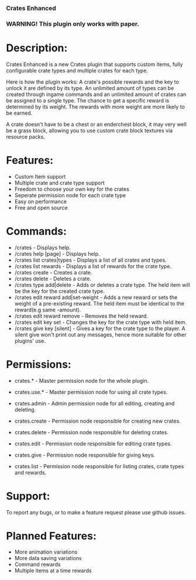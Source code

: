 ### Crates Enhanced

### WARNING! This plugin only works with paper.

# Description:
Crates Enhanced is a new Crates plugin that supports custom items, fully configurable crate types and multiple crates for each type.

Here is how the plugin works:
A crate's possible rewards and the key to unlock it are defined by its type.
An unlimited amount of types can be created through ingame commands and an unlimited amount of crates can be assigned to a single type.
The chance to get a specific reward is determined by its weight. The rewards with more weight are more likely to be earned.

A crate doesn't have to be a chest or an enderchest block, it may very well be a grass block, allowing you to use custom crate block textures via resource packs.

# Features:
- Custom Item support
- Multiple crate and crate type support
- Freedom to choose your own key for the crates
- Seperate permission node for each crate type
- Easy on performance
- Free and open source

# Commands:
- /crates - Displays help.
- /crates help [page] - Displays help.
- /crates list crates|types - Displays a list of all crates and types.
- /crates list rewards <crate-type> - Displays a list of rewards for the crate type.
- /crates create <crate-name> <x> <y> <z> <world> <crate-type> - Creates a crate.
- /crates delete <crate-name> - Deletes a crate.
- /crates type add|delete <crate-type> - Adds or deletes a crate type. The held item will be the key for the created crate type.
- /crates edit <crate-type> reward add|set-weight <weight> - Adds a new reward or sets the weight of a pre-existing reward. The held item must be identical to the reward(e.g same -amount).
- /crates edit <crate-type> reward remove - Removes the held reward.
- /crates edit <crate-type> key set - Changes the key for the crate type with held item.
- /crates give <player> key <crate-type> [silent] - Gives a key for the crate type to the player. A silent give won't print out any messages, hence more suitable for other plugins' use.

# Permissions:
- crates.* - Master permission node for the whole plugin.
- crates.use.* - Master permission node for using all crate types.

- crates.admin - Admin permission node for all editing, creating and deleting.
- crates.create - Permission node responsible for creating new crates.
- crates.delete - Permission node responsible for deleting crates.
- crates.edit - Permission node responsible for editing crate types.
- crates.give - Permission node responsible for giving keys.
- crates.list - Permission node responsible for listing crates, crate types and rewards.

# Support:
To report any bugs, or to make a feature request please use github issues.

# Planned Features:
- More animation variations
- More data saving variations
- Command rewards
- Multiple items at a time rewards
